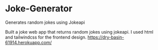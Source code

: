# Joke-Generator
Generates random jokes using Jokeapi

Built a joke web app that returns random jokes using jokeapi. I used html and tailwindcss for the frontend design.
https://dry-basin-61914.herokuapp.com/
